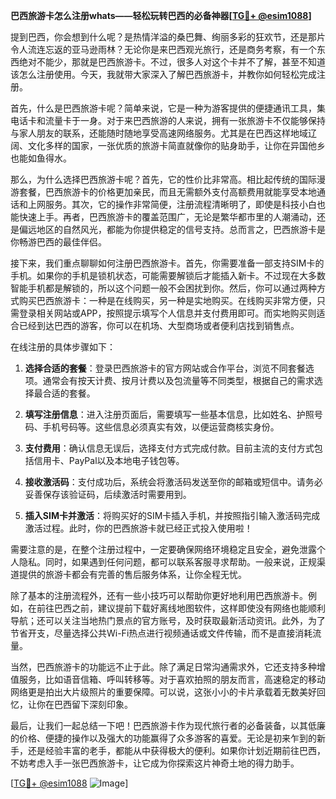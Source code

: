 **巴西旅游卡怎么注册whats——轻松玩转巴西的必备神器[[TG💪+ @esim1088](https://t.me/s/esim1088)]**

提到巴西，你会想到什么呢？是热情洋溢的桑巴舞、绚丽多彩的狂欢节，还是那片令人流连忘返的亚马逊雨林？无论你是来巴西观光旅行，还是商务考察，有一个东西绝对不能少，那就是巴西旅游卡。不过，很多人对这个卡并不了解，甚至不知道该怎么注册使用。今天，我就带大家深入了解巴西旅游卡，并教你如何轻松完成注册。

首先，什么是巴西旅游卡呢？简单来说，它是一种为游客提供的便捷通讯工具，集电话卡和流量卡于一身。对于来巴西旅游的人来说，拥有一张旅游卡不仅能够保持与家人朋友的联系，还能随时随地享受高速网络服务。尤其是在巴西这样地域辽阔、文化多样的国家，一张优质的旅游卡简直就像你的贴身助手，让你在异国他乡也能如鱼得水。

那么，为什么选择巴西旅游卡呢？首先，它的性价比非常高。相比起传统的国际漫游套餐，巴西旅游卡的价格更加亲民，而且无需额外支付高额费用就能享受本地通话和上网服务。其次，它的操作非常简便，注册流程清晰明了，即使是科技小白也能快速上手。再者，巴西旅游卡的覆盖范围广，无论是繁华都市里的人潮涌动，还是偏远地区的自然风光，都能为你提供稳定的信号支持。总而言之，巴西旅游卡是你畅游巴西的最佳伴侣。

接下来，我们重点聊聊如何注册巴西旅游卡。首先，你需要准备一部支持SIM卡的手机。如果你的手机是锁机状态，可能需要解锁后才能插入新卡。不过现在大多数智能手机都是解锁的，所以这个问题一般不会困扰到你。然后，你可以通过两种方式购买巴西旅游卡：一种是在线购买，另一种是实地购买。在线购买非常方便，只需登录相关网站或APP，按照提示填写个人信息并支付费用即可。而实地购买则适合已经到达巴西的游客，你可以在机场、大型商场或者便利店找到销售点。

在线注册的具体步骤如下：

1. **选择合适的套餐**：登录巴西旅游卡的官方网站或合作平台，浏览不同套餐选项。通常会有按天计费、按月计费以及包流量等不同类型，根据自己的需求选择最合适的套餐。

2. **填写注册信息**：进入注册页面后，需要填写一些基本信息，比如姓名、护照号码、手机号码等。这些信息必须真实有效，以便运营商核实身份。

3. **支付费用**：确认信息无误后，选择支付方式完成付款。目前主流的支付方式包括信用卡、PayPal以及本地电子钱包等。

4. **接收激活码**：支付成功后，系统会将激活码发送至你的邮箱或短信中。请务必妥善保存该验证码，后续激活时需要用到。

5. **插入SIM卡并激活**：将购买好的SIM卡插入手机，并按照指引输入激活码完成激活过程。此时，你的巴西旅游卡就已经正式投入使用啦！

需要注意的是，在整个注册过程中，一定要确保网络环境稳定且安全，避免泄露个人隐私。同时，如果遇到任何问题，都可以联系客服寻求帮助。一般来说，正规渠道提供的旅游卡都会有完善的售后服务体系，让你全程无忧。

除了基本的注册流程外，还有一些小技巧可以帮助你更好地利用巴西旅游卡。例如，在前往巴西之前，建议提前下载好离线地图软件，这样即使没有网络也能顺利导航；还可以关注当地热门景点的官方账号，及时获取最新活动资讯。此外，为了节省开支，尽量选择公共Wi-Fi热点进行视频通话或文件传输，而不是直接消耗流量。

当然，巴西旅游卡的功能远不止于此。除了满足日常沟通需求外，它还支持多种增值服务，比如语音信箱、呼叫转移等。对于喜欢拍照的朋友而言，高速稳定的移动网络更是拍出大片级照片的重要保障。可以说，这张小小的卡片承载着无数美好回忆，让你在巴西留下深刻印象。

最后，让我们一起总结一下吧！巴西旅游卡作为现代旅行者的必备装备，以其低廉的价格、便捷的操作以及强大的功能赢得了众多游客的喜爱。无论是初来乍到的新手，还是经验丰富的老手，都能从中获得极大的便利。如果你计划近期前往巴西，不妨考虑入手一张巴西旅游卡，让它成为你探索这片神奇土地的得力助手。

[[TG💪+ @esim1088](https://t.me/s/esim1088) ![Image](https://i.postimg.cc/4NQfJmqS/Snipaste-2025-05-13-00-14-12.png)]